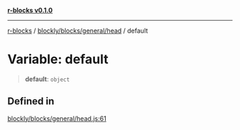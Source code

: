 [**r-blocks v0.1.0**](../../../../../README.md)

---

[r-blocks](../../../../../modules.md) / [blockly/blocks/general/head](../README.md) / default

# Variable: default

> **default**: `object`

## Defined in

[blockly/blocks/general/head.js:61](https://github.com/DhyeyMavani2003/r-blocks/blob/3c6fd2c845ebaab7af1ba61c432e0fe34ef7f334/src/pages/modules/blockly/blocks/general/head.js#L61)
